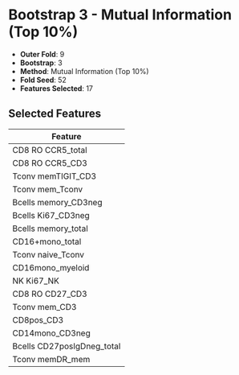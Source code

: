 # Bootstrap 3 - Mutual Information (Top 10%)

- **Outer Fold**: 9
- **Bootstrap**: 3
- **Method**: Mutual Information (Top 10%)
- **Fold Seed**: 52
- **Features Selected**: 17

## Selected Features

| Feature |
|---------|
| CD8 RO CCR5_total |
| CD8 RO CCR5_CD3 |
| Tconv memTIGIT_CD3 |
| Tconv mem_Tconv |
| Bcells memory_CD3neg |
| Bcells Ki67_CD3neg |
| Bcells memory_total |
| CD16+mono_total |
| Tconv naive_Tconv |
| CD16mono_myeloid |
| NK Ki67_NK |
| CD8 RO CD27_CD3 |
| Tconv mem_CD3 |
| CD8pos_CD3 |
| CD14mono_CD3neg |
| Bcells CD27posIgDneg_total |
| Tconv memDR_mem |
